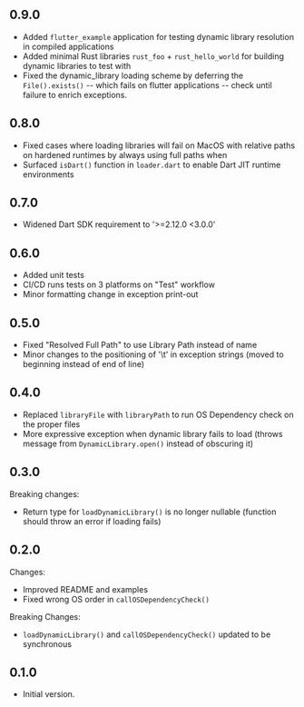 ## 0.9.0

- Added `flutter_example` application for testing dynamic library resolution in compiled applications
- Added minimal Rust libraries `rust_foo` + `rust_hello_world` for building dynamic libraries to test with
- Fixed the dynamic_library loading scheme by deferring the `File().exists()` -- which fails on flutter applications -- 
  check until failure to enrich exceptions.

## 0.8.0

- Fixed cases where loading libraries will fail on MacOS with relative paths on hardened runtimes by
  always using full paths when 
- Surfaced `isDart()` function in `loader.dart` to enable Dart JIT runtime environments

## 0.7.0

- Widened Dart SDK requirement to '>=2.12.0 <3.0.0'

## 0.6.0

- Added unit tests
- CI/CD runs tests on 3 platforms on "Test" workflow
- Minor formatting change in exception print-out

## 0.5.0

- Fixed "Resolved Full Path" to use Library Path instead of name
- Minor changes to the positioning of '\t' in exception strings (moved to beginning instead of end of line)

## 0.4.0

- Replaced `libraryFile` with `libraryPath` to run OS Dependency check on the proper files
- More expressive exception when dynamic library fails to load (throws message from `DynamicLibrary.open()` instead of
  obscuring it)

## 0.3.0

Breaking changes:
- Return type for `loadDynamicLibrary()` is no longer nullable (function should throw an error if loading fails)

## 0.2.0

Changes:
- Improved README and examples
- Fixed wrong OS order in `callOSDependencyCheck()`

Breaking Changes: 
- `loadDynamicLibrary()` and `callOSDependencyCheck()` updated to be synchronous

## 0.1.0

- Initial version.
